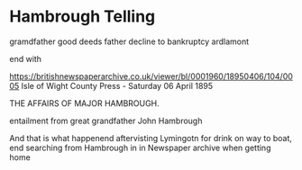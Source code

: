 # Hambrough Telling

gramdfather good deeds
father decline to bankruptcy
ardlamont

end with


https://britishnewspaperarchive.co.uk/viewer/bl/0001960/18950406/104/0005
Isle of Wight County Press - Saturday 06 April 1895

THE AFFAIRS OF MAJOR HAMBROUGH.

entailment from great grandfather John Hambrough

And that is what happenend aftervisting Lymingotn for drink on way to boat, end searching from Hambrough in in Newspaper archive when getting home



